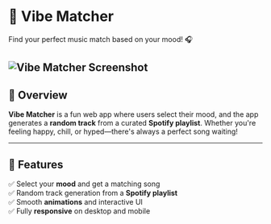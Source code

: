 # 🎵 Vibe Matcher
Find your perfect music match based on your mood! 🎧

![Vibe Matcher Screenshot](https://postimg.cc/3y1G89Hz) 
---

## 📌 Overview
**Vibe Matcher** is a fun web app where users select their mood, and the app generates a **random track** from a curated **Spotify playlist**. Whether you're feeling happy, chill, or hyped—there's always a perfect song waiting!

---

## 🌟 Features
✅ Select your **mood** and get a matching song  
✅ Random track generation from a **Spotify playlist**  
✅ Smooth **animations** and interactive UI  
✅ Fully **responsive** on desktop and mobile  
